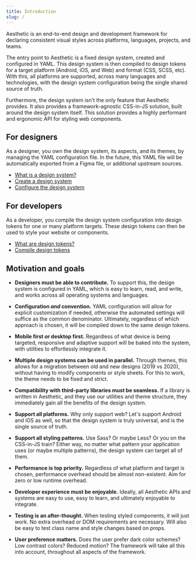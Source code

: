 ```yaml
---
title: Introduction
slug: /
---
```


Aesthetic is an end-to-end design and development framework for declaring consistent visual styles
across platforms, languages, projects, and teams.

The entry point to Aesthetic is a fixed design system, created and configured in YAML. This design
system is then compiled to design tokens for a target platform (Android, iOS, and Web) and format
(CSS, SCSS, etc). With this, all platforms are supported, across many languages and technologies,
with the design system configuration being the single shared source of truth.

Furthermore, the design system isn't the only feature that Aesthetic provides. It also provides a
framework-agnostic CSS-in-JS solution, built around the design system itself. This solution provides
a highly performant and ergonomic API for styling web components.

## For designers

As a designer, you own the design system, its aspects, and its themes, by managing the YAML
configuration file. In the future, this YAML file will be automatically exported from a Figma file,
or additional upstream sources.

- [What is a design system?](./design-system.md)
- [Create a design system](./design-system/create.md)
- [Configure the design system](./design-system/config.md)

## For developers

As a developer, you compile the design system configuration into design tokens for one or many
platform targets. These design tokens can then be used to style your website or components.

- [What are design tokens?](./design-tokens.md)
- [Compile design tokens](./design-tokens/compile.md)

## Motivation and goals

- **Designers must be able to contribute.** To support this, the design system is configured in
  YAML, which is easy to learn, read, and write, and works across all operating systems and
  languages.

- **Configuration _and_ convention.** YAML configuration will allow for explicit customization if
  needed, otherwise the automated settings will suffice as the common denominator. Ultimately,
  regardless of which approach is chosen, it will be compiled down to the same design tokens.

- **Mobile first _or_ desktop first.** Regardless of what device is being targeted, responsive and
  adaptive support will be baked into the system, with utilities to effortlessly integrate it.

- **Multiple design systems can be used in parallel.** Through themes, this allows for a migration
  between old and new designs (2019 vs 2020), without having to modify components or style sheets.
  For this to work, the theme needs to be fixed and strict.

- **Compatibility with third-party libraries must be seamless.** If a library is written in
  Aesthetic, and they use our utilities and theme structure, they immediately gain all the benefits
  of the design system.

- **Support all platforms.** Why only support web? Let's support Android and iOS as well, so that
  the design system is truly universal, and is the single source of truth.

- **Support all styling patterns.** Use Sass? Or maybe Less? Or you on the CSS-in-JS train? Either
  way, no matter what pattern your application uses (or maybe multiple patterns), the design system
  can target all of them.

- **Performance is top priority.** Regardless of what platform and target is chosen, performance
  overhead should be almost non-existent. Aim for zero or low runtime overhead.

- **Developer experience must be enjoyable.** Ideally, all Aesthetic APIs and systems are easy to
  use, easy to learn, and ultimately enjoyable to integrate.

- **Testing is an after-thought.** When testing styled components, it will just work. No extra
  overhead or DOM requirements are necessary. Will also be easy to test class name and style changes
  based on props.

- **User preference matters.** Does the user prefer dark color schemes? Low contrast colors? Reduced
  motion? The framework will take all this into account, throughout all aspects of the framework.

